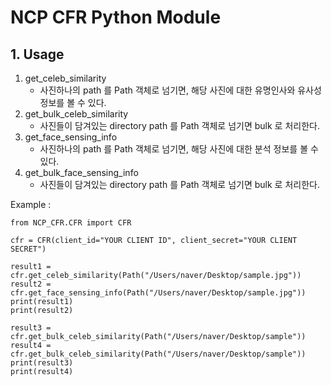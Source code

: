 # NCP CFR Python Module

## 1. Usage

1. get_celeb_similarity
    - 사진하나의 path 를 Path 객체로 넘기면, 해당 사진에 대한 유명인사와 유사성 정보를 볼 수 있다.
2. get_bulk_celeb_similarity
    - 사진들이 담겨있는 directory path 를 Path 객체로 넘기면 bulk 로 처리한다.
3. get_face_sensing_info
    - 사진하나의 path 를 Path 객체로 넘기면, 해당 사진에 대한 분석 정보를 볼 수 있다.
4. get_bulk_face_sensing_info
    - 사진들이 담겨있는 directory path 를 Path 객체로 넘기면 bulk 로 처리한다.

Example :
```
from NCP_CFR.CFR import CFR

cfr = CFR(client_id="YOUR CLIENT ID", client_secret="YOUR CLIENT SECRET")

result1 = cfr.get_celeb_similarity(Path("/Users/naver/Desktop/sample.jpg"))
result2 = cfr.get_face_sensing_info(Path("/Users/naver/Desktop/sample.jpg"))
print(result1)
print(result2)

result3 = cfr.get_bulk_celeb_similarity(Path("/Users/naver/Desktop/sample"))
result4 = cfr.get_bulk_celeb_similarity(Path("/Users/naver/Desktop/sample"))
print(result3)
print(result4)
```
